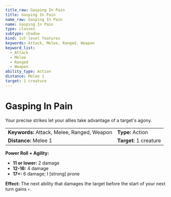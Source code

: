 ```yaml
---
title_raw: Gasping In Pain
title: Gasping In Pain
name_raw: Gasping In Pain
name: Gasping In Pain
type: classes
subtype: shadow
kind: 1st-level features
keywords: Attack, Melee, Ranged, Weapon
keyword_list:
  - Attack
  - Melee
  - Ranged
  - Weapon
ability_type: Action
distance: Melee 1
target: 1 creature
---
```


# Gasping In Pain

Your precise strikes let your allies take advantage of a target's agony.

|                                             |                        |
| :------------------------------------------ | :--------------------- |
| **Keywords:** Attack, Melee, Ranged, Weapon | **Type:** Action       |
| **Distance:** Melee 1                       | **Target:** 1 creature |

**Power Roll + Agility:**

- **11 or lower:** 2 damage
- **12-16:** 4 damage
- **17+:** 6 damage; I \[strong\] prone

**Effect:** The next ability that damages the target before the start of your next turn gains `⚡`.
